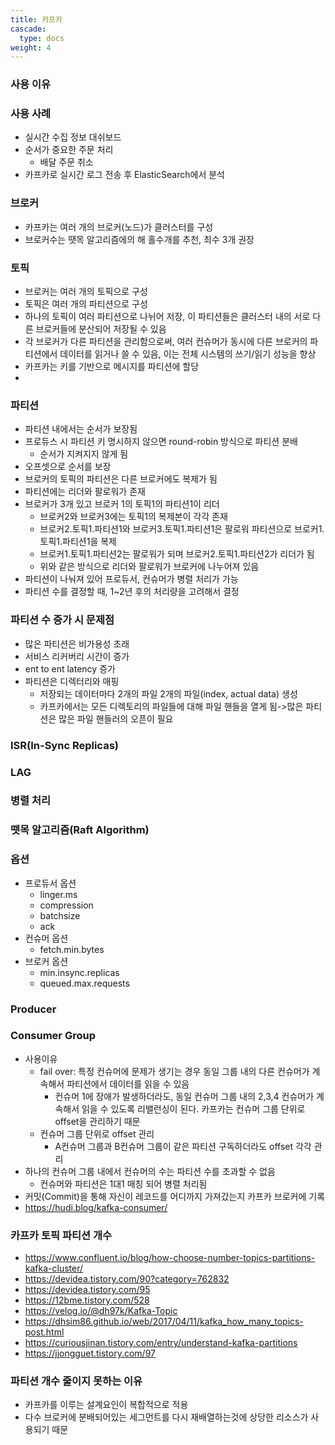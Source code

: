 ```yaml
---
title: 카프카
cascade:
  type: docs
weight: 4
---
```

### 사용 이유

### 사용 사례
- 실시간 수집 정보 대쉬보드
- 순서가 중요한 주문 처리
  - 배달 주문 취소
- 카프카로 실시간 로그 전송 후 ElasticSearch에서 분석

### 브로커
- 카프카는 여러 개의 브로커(노드)가 클러스터를 구성
- 브로커수는 땟목 알고리즘에의 해 홀수개를 추천, 최수 3개 권장


### 토픽
- 브로커는 여러 개의 토픽으로 구성
- 토픽은 여러 개의 파티션으로 구성
- 하나의 토픽이 여러 파티션으로 나뉘어 저장, 이 파티션들은 클러스터 내의 서로 다른 브로커들에 분산되어 저장될 수 있음
- 각 브로커가 다른 파티션을 관리함으로써, 여러 컨슈머가 동시에 다른 브로커의 파티션에서 데이터를 읽거나 쓸 수 있음, 이는 전체 시스템의 쓰기/읽기 성능을 향상
- 카프카는 키를 기반으로 메시지를 파티션에 할당
- 

### 파티션
- 파티션 내에서는 순서가 보장됨
- 프로듀스 시 파티션 키 명시하지 않으면 round-robin 방식으로 파티션 분배
  - 순서가 지켜지지 않게 됨
- 오프셋으로 순서를 보장
- 브로커의 토픽의 파티션은 다른 브로커에도 복제가 됨
- 파티션에는 리더와 팔로워가 존재
- 브로커가 3개 있고 브로커 1의 토픽1의 파티션1이 리더
  - 브로커2와 브로커3에는 토픽1의 복제본이 각각 존재
  - 브로커2.토픽1.파티션1와 브로커3.토픽1.파티션1은 팔로워 파티션으로 브로커1.토픽1.파티션1을 복제
  - 브로커1.토픽1.파티션2는 팔로워가 되며 브로커2.토픽1.파티션2가 리더가 됨
  - 위와 같은 방식으로 리더와 팔로워가 브로커에 나누어져 있음
- 파티션이 나눠져 있어 프로듀서, 컨슈머가 병렬 처리가 가능
- 파티션 수를 결정할 때, 1~2년 후의 처리량을 고려해서 결정

### 파티션 수 증가 시 문제점
- 많은 파티션은 비가용성 초래
- 서비스 리커버리 시간이 증가
-  ent to ent latency 증가
- 파티션은 디렉터리와 매핑
  - 저장되는 데이터마다 2개의 파일 2개의 파일(index, actual data) 생성
  - 카프카에서는 모든 디렉토리의 파일들에 대해 파일 핸들을 열게 됨->많은 파티션은 많은 파일 핸들러의 오픈이 필요


### ISR(In-Sync Replicas)

### LAG

### 병렬 처리

### 뗏목 알고리즘(Raft Algorithm)

### 옵션
- 프로듀서 옵션
  - linger.ms
  - compression
  - batchsize
  - ack
- 컨슈머 옵션
  - fetch.min.bytes
- 브로커 옵션
  - min.insync.replicas
  - queued.max.requests

### Producer

### Consumer Group
- 사용이유
  - fail over: 특정 컨슈머에 문제가 생기는 경우 동일 그룹 내의 다른 컨슈머가 계속해서 파티션에서 데이터를 읽을 수 있음
    - 컨슈머 1에 장애가 발생하더라도, 동일 컨슈머 그룹 내의 2,3,4 컨슈머가 계속해서 읽을 수 있도록 리밸런싱이 된다. 카프카는 컨슈머 그룹 단위로 offset을 관리하기 때문
  - 컨슈머 그룹 단위로 offset 관리
    - A컨슈머 그룹과 B컨슈머 그룹이 같은 파티션 구독하더라도 offset 각각 관리
- 하나의 컨슈머 그룹 내에서 컨슈머의 수는 파티션 수를 초과할 수 없음
  - 컨슈머와 파티션은 1대1 매칭 되어 병렬 처리됨
- 커밋(Commit)을 통해 자신이 레코드를 어디까지 가져갔는지 카프카 브로커에 기록
- https://hudi.blog/kafka-consumer/

### 카프카 토픽 파티션 개수
- https://www.confluent.io/blog/how-choose-number-topics-partitions-kafka-cluster/
- https://devidea.tistory.com/90?category=762832
- https://devidea.tistory.com/95
- https://12bme.tistory.com/528
- https://velog.io/@dh97k/Kafka-Topic
- https://dhsim86.github.io/web/2017/04/11/kafka_how_many_topics-post.html
- https://curiousjinan.tistory.com/entry/understand-kafka-partitions
- https://jjongguet.tistory.com/97

### 파티션 개수 줄이지 못하는 이유
- 카프카를 이루는 설계요인이 복합적으로 적용
- 다수 브로커에 분배되어있는 세그먼트를 다시 재배열하는것에 상당한 리소스가 사용되기 때문